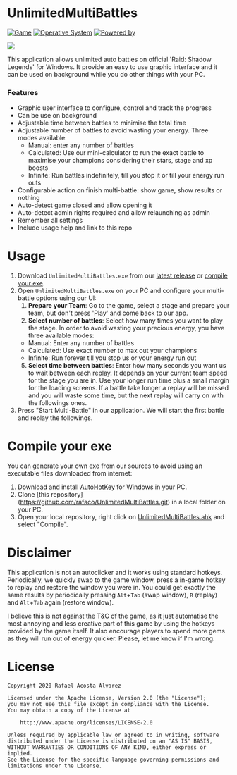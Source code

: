# UnlimitedMultiBattles 
[![Game](https://img.shields.io/badge/Game-Raid:_Shadow_Legends-yellow.svg?style=flat-square)](https://plarium.com/en/download-games/raid-shadow-legends/?view=plariumplay) [![Operative System](https://img.shields.io/badge/Operative_System-Windows-blue.svg?style=flat-square)](https://www.microsoft.com/es-es/windows) [![Powered by](https://img.shields.io/badge/Powered_by-AutoHotKey-green.svg?style=flat-square)](https://www.autohotkey.com/)

<img src="https://github.com/rafaco/UnlimitedMultiBattles/blob/master/images/social.jpg">

This application allows unlimited auto battles on official 'Raid: Shadow Legends' for Windows. It provide an easy to use graphic interface and it can be used on background while you do other things with your PC. 

### Features
- Graphic user interface to configure, control and track the progress
- Can be use on background
- Adjustable time between battles to minimise the total time
- Adjustable number of battles to avoid wasting your energy. Three modes available:
  - Manual: enter any number of battles
  - Calculated: Use our mini-calculator to run the exact battle to maximise your champions considering their stars, stage and xp boosts
  - Infinite: Run battles indefinitely, till you stop it or till your energy run outs
- Configurable action on finish multi-battle: show game, show results or nothing
- Auto-detect game closed and allow opening it
- Auto-detect admin rights required and allow relaunching as admin
- Remember all settings
- Include usage help and link to this repo


# Usage

1. Download ```UnlimitedMultiBattles.exe``` from our [latest release](https://github.com/rafaco/UnlimitedMultiBattles/releases/latest) or [compile your exe](#compile-your-exe).
2. Open ```UnlimitedMultiBattles.exe``` on your PC and configure your multi-battle options using our UI:
   1. **Prepare your Team**: Go to the game, select a stage and prepare your team, but don't press 'Play' and come back to our app.
   2. **Select number of battles**: Select how many times you want to play the stage. In order to avoid wasting your precious energy, you have three available modes:
     * Manual: Enter any number of battles
     * Calculated: Use exact number to max out your champions
     * Infinite: Run forever till you stop us or your energy run out
   5. **Select time between battles**: Enter how many seconds you want us to wait between each replay. It depends on your current team speed for the stage you are in. Use your longer run time plus a small margin for the loading screens. If a battle take longer a replay will be missed and you will waste some time, but the next replay will carry on with the followings ones.
3. Press "Start Multi-Battle" in our application. We will start the first battle and replay the followings.


# Compile your exe

You can generate your own exe from our sources to avoid using an executable files downloaded from internet:

1. Download and install [AutoHotKey](https://www.autohotkey.com/) for Windows in your PC.
2. Clone [this repository] (https://github.com/rafaco/UnlimitedMultiBattles.git) in a local folder on your PC.
3. Open your local repository, right click on [UnlimitedMultiBattles.ahk](https://github.com/rafaco/UnlimitedMultiBattles/blob/master/UnlimitedMultiBattles.ahk) and select "Compile".

# Disclaimer
This application is not an autoclicker and it works using standard hotkeys. Periodically, we quickly swap to the game window, press a in-game hotkey to replay and restore the window you were in. You could get exactly the same results by periodically pressing ```Alt```+```Tab``` (swap window), ```R``` (replay) and ```Alt```+```Tab``` again (restore window).

I believe this is not against the T&C of the game, as it just automatise the most annoying and less creative part of this game by using the hotkeys provided by the game itself. It also encourage players to spend more gems as they will run out of energy quicker. Please, let me know if I'm wrong.

# License
```
Copyright 2020 Rafael Acosta Alvarez

Licensed under the Apache License, Version 2.0 (the "License");
you may not use this file except in compliance with the License.
You may obtain a copy of the License at

    http://www.apache.org/licenses/LICENSE-2.0

Unless required by applicable law or agreed to in writing, software
distributed under the License is distributed on an "AS IS" BASIS,
WITHOUT WARRANTIES OR CONDITIONS OF ANY KIND, either express or implied.
See the License for the specific language governing permissions and
limitations under the License.
```
